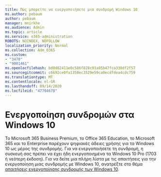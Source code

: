 ```yaml
---
title: Πώς μπορείτε να ενεργοποιήσετε μια συνδρομή Windows 10
ms.author: pebaum
author: pebaum
manager: mnirkhe
ms.audience: Admin
ms.topic: article
ms.service: o365-administration
ROBOTS: NOINDEX, NOFOLLOW
localization_priority: Normal
ms.collection: Adm_O365
ms.custom:
- "3470"
- "9001461"
ms.openlocfilehash: bd8d02411e0c586f828c91a95b47fca330df2f57
ms.sourcegitcommit: c6692ce0fa1358ec3529e59ca0ecdfdea4cdc759
ms.translationtype: MT
ms.contentlocale: el-GR
ms.lasthandoff: 09/14/2020
ms.locfileid: "47704678"
---
```

# <a name="activating-windows-10-subscriptions"></a>Ενεργοποίηση συνδρομών στα Windows 10

Το Microsoft 365 Business Premium, το Office 365 Education, το Microsoft 365 και το Enterprise παρέχουν ψηφιακές άδειες χρήσης για τα Windows 10 ως μέρος της συνδρομής. Για να ενεργοποιήσετε τη συνδρομή, η συσκευή σας πρέπει να έχει ήδη ενεργοποιημένα τα Windows 10 Pro (1703 ή νεότερη έκδοση). Για να δείτε μια πλήρη λίστα με τις απαιτήσεις για την ενεργοποίηση μιας συνδρομής με Windows 10, ανατρέξτε στο θέμα [απαιτήσεις ενεργοποίησης συνδρομής των Windows 10](https://docs.microsoft.com/windows/deployment/windows-10-subscription-activation#requirements).
